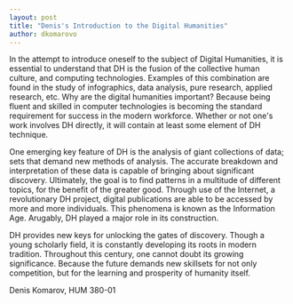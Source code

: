 ```yaml
---
layout: post
title: "Denis's Introduction to the Digital Humanities"
author: dkomarovo
---
```


In the attempt to introduce oneself to the subject of Digital Humanities, it is essential to understand that DH is the fusion of the 
collective human culture, and computing technologies. Examples of this combination are found in the study of infographics, data analysis, 
pure research, applied research, etc. Why are the digital humanities important? Because being fluent and skilled in computer technologies 
is becoming the standard requirement for success in the modern workforce. Whether or not one's work involves DH directly, it will contain 
at least some element of DH technique. 

One emerging key feature of DH is the analysis of giant collections of data; sets that demand new methods of analysis. The accurate 
breakdown and interpretation of these data is capable of bringing about significant discovery. Ultimately, the goal is to find patterns 
in a multitude of different topics, for the benefit of the greater good. Through use of the Internet, a revolutionary DH project, digital 
publications are able to be accessed by more and more individuals. This phenomena is known as the Information Age. Arugably, DH played 
a major role in its construction.

DH provides new keys for unlocking the gates of discovery. Though a young scholarly field, it is constantly developing its roots in 
modern tradition. Throughout this century, one cannot doubt its growing significance. Because the future demands new skillsets for not
only competition, but for the learning and prosperity of humanity itself.

Denis Komarov, HUM 380-01

